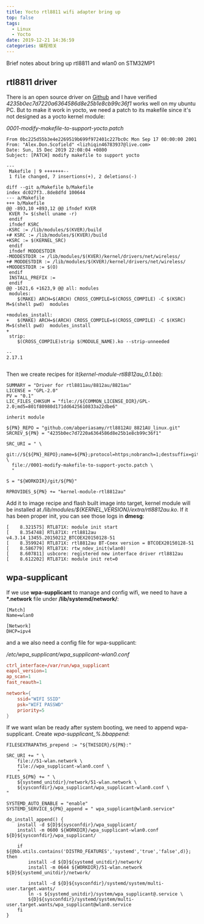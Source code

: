 ```yaml
---
title: Yocto rtl8811 wifi adapter bring up
top: false
tags:
  - Linux
  - Yocto
date: 2019-12-21 14:36:59
categories: 编程相关
---
```

Brief notes about bring up rtl8811 and wlan0 on STM32MP1
<!--more-->

## rtl8811 driver
There is an open source driver on [Github](https://github.com/abperiasamy/rtl8812AU_8821AU_linux) and I have verified *4235b0ec7d7220a6364586d8e25b1e8cb99c36f1* works well on my ubuntu PC. But to make it work in yocto, we need a patch to its makefile since it's not designed as a yocto kernel module:

*0001-modify-makefile-to-support-yocto.patch*
```git
From 0bc225d55b3e4e2269519b699f972401c227bc0c Mon Sep 17 00:00:00 2001
From: "Alex.Don.Scofield" <lizhiqin46783937@live.com>
Date: Sun, 15 Dec 2019 22:08:04 +0800
Subject: [PATCH] modify makefile to support yocto

---
 Makefile | 9 +++++++--
 1 file changed, 7 insertions(+), 2 deletions(-)

diff --git a/Makefile b/Makefile
index dc027f3..8de8dfd 100644
--- a/Makefile
+++ b/Makefile
@@ -893,10 +893,12 @@ ifndef KVER
 KVER ?= $(shell uname -r)
 endif
 ifndef KSRC
-KSRC := /lib/modules/$(KVER)/build
+# KSRC := /lib/modules/$(KVER)/build
+KSRC := $(KERNEL_SRC)
 endif
 ifndef MODDESTDIR
-MODDESTDIR := /lib/modules/$(KVER)/kernel/drivers/net/wireless/
+# MODDESTDIR := /lib/modules/$(KVER)/kernel/drivers/net/wireless/
+MODDESTDIR := $(O)
 endif
 INSTALL_PREFIX :=
 endif
@@ -1621,6 +1623,9 @@ all: modules
 modules:
 	$(MAKE) ARCH=$(ARCH) CROSS_COMPILE=$(CROSS_COMPILE) -C $(KSRC) M=$(shell pwd)  modules
 
+modules_install:
+	$(MAKE) ARCH=$(ARCH) CROSS_COMPILE=$(CROSS_COMPILE) -C $(KSRC) M=$(shell pwd)  modules_install
+
 strip:
 	$(CROSS_COMPILE)strip $(MODULE_NAME).ko --strip-unneeded
 
-- 
2.17.1


```
Then we create recipes for it(*kernel-module-rtl8812au_0.1.bb*):
```bb
SUMMARY = "Driver for rtl8811au/8812au/8821au"
LICENSE = "GPL-2.0"
PV = "0.1"
LIC_FILES_CHKSUM = "file://${COMMON_LICENSE_DIR}/GPL-2.0;md5=801f80980d171dd6425610833a22dbe6"

inherit module

${PN}_REPO = "github.com/abperiasamy/rtl8812AU_8821AU_linux.git"
SRCREV_${PN} = "4235b0ec7d7220a6364586d8e25b1e8cb99c36f1"

SRC_URI = " \
  git://${${PN}_REPO};name=${PN};protocol=https;nobranch=1;destsuffix=git/${PN} \
  file://0001-modify-makefile-to-support-yocto.patch \
  "

S = "${WORKDIR}/git/${PN}"

RPROVIDES_${PN} += "kernel-module-rtl8812au"

```

Add it to image recipe and flash built image into target, kernel module will be installed at */lib/modules/${KERNEL_VERSION}/extra/rtl8812au.ko*. If it has been proper init, you can see those logs in **dmesg**:
```
[    8.321575] RTL871X: module init start
[    8.354748] RTL871X: rtl8812au v4.3.14_13455.20150212_BTCOEX20150128-51
[    8.359924] RTL871X: rtl8812au BT-Coex version = BTCOEX20150128-51
[    8.586779] RTL871X: rtw_ndev_init(wlan0)
[    8.607811] usbcore: registered new interface driver rtl8812au
[    8.612202] RTL871X: module init ret=0
```
## wpa-supplicant
If we use **wpa-supplicant** to manage and config wifi, we need to have a **\*.network** file under **/lib/systemd/network/**:

```
[Match]
Name=wlan0

[Network]
DHCP=ipv4
```

and a we also need a config file for wpa-supplicant:

*/etc/wpa_supplicant/wpa_supplicant-wlan0.conf*
```conf
ctrl_interface=/var/run/wpa_supplicant
eapol_version=1
ap_scan=1
fast_reauth=1

network={
    ssid="WIFI SSID"
    psk="WIFI PASSWD"
    priority=5
}
```
If we want wlan be ready after system booting, we need to append wpa-supplicant. Create *wpa-supplicant_%.bbappend*:
```
FILESEXTRAPATHS_prepend := "${THISDIR}/${PN}:"

SRC_URI += " \
    file://51-wlan.network \
    file://wpa_supplicant-wlan0.conf \
    "
FILES_${PN} += " \
    ${systemd_unitdir}/network/51-wlan.network \
    ${sysconfdir}/wpa_supplicant/wpa_supplicant-wlan0.conf \
"

SYSTEMD_AUTO_ENABLE = "enable"
SYSTEMD_SERVICE_${PN}_append = " wpa_supplicant@wlan0.service"

do_install_append() {
    install -d ${D}${sysconfdir}/wpa_supplicant/
    install -m 0600 ${WORKDIR}/wpa_supplicant-wlan0.conf ${D}${sysconfdir}/wpa_supplicant/

    if ${@bb.utils.contains('DISTRO_FEATURES','systemd','true','false',d)}; then
        install -d ${D}${systemd_unitdir}/network/
        install -m 0644 ${WORKDIR}/51-wlan.network ${D}${systemd_unitdir}/network/

        install -d ${D}${sysconfdir}/systemd/system/multi-user.target.wants/
        ln -s ${systemd_unitdir}/system/wpa_supplicant@.service \
        ${D}${sysconfdir}/systemd/system/multi-user.target.wants/wpa_supplicant@wlan0.service
    fi
}

```
